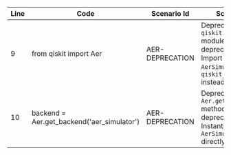 | Line | Code | Scenario Id | Scenario | Artifact | Refactoring |
|---|---|---|---|---|---|
| 9 | from qiskit import Aer | AER-DEPRECATION | Deprecation -> `qiskit.Aer` module is deprecated. Import `AerSimulator` from `qiskit_aer` instead. | `qiskit.Aer` | from qiskit_aer import AerSimulator |
| 10 | backend = Aer.get_backend('aer_simulator') | AER-DEPRECATION | Deprecation -> `Aer.get_backend()` method is deprecated. Instantiate `AerSimulator` directly. | `Aer.get_backend` | backend = AerSimulator() |